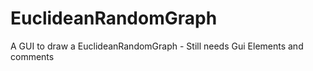 # EuclideanRandomGraph
A GUI to draw a EuclideanRandomGraph - Still needs Gui Elements and comments
